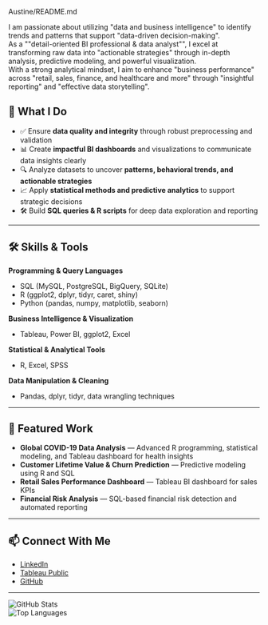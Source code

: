 Austine/README.md

I am passionate about utilizing "data and business intelligence" to identify trends and patterns that support "data-driven decision-making".  
As a ""detail-oriented BI professional & data analyst"", I excel at transforming raw data into "actionable strategies" through in-depth analysis, predictive modeling, and powerful visualization.  
With a strong analytical mindset, I aim to enhance "business performance" across "retail, sales, finance, and healthcare and more" through "insightful reporting" and "effective data storytelling".

## 💼 What I Do
- ✅ Ensure **data quality and integrity** through robust preprocessing and validation  
- 📊 Create **impactful BI dashboards** and visualizations to communicate data insights clearly  
- 🔍 Analyze datasets to uncover **patterns, behavioral trends, and actionable strategies**  
- 📈 Apply **statistical methods and predictive analytics** to support strategic decisions  
- 🛠 Build **SQL queries & R scripts** for deep data exploration and reporting  

---

## 🛠 Skills & Tools

**Programming & Query Languages**  
- SQL (MySQL, PostgreSQL, BigQuery, SQLite)  
- R (ggplot2, dplyr, tidyr, caret, shiny)  
- Python (pandas, numpy, matplotlib, seaborn)  

**Business Intelligence & Visualization**  
- Tableau, Power BI, ggplot2, Excel  

**Statistical & Analytical Tools**  
- R, Excel, SPSS  

**Data Manipulation & Cleaning**  
- Pandas, dplyr, tidyr, data wrangling techniques  

---

## 📌 Featured Work
- **Global COVID-19 Data Analysis** — Advanced R programming, statistical modeling, and Tableau dashboard for health insights  
- **Customer Lifetime Value & Churn Prediction** — Predictive modeling using R and SQL  
- **Retail Sales Performance Dashboard** — Tableau BI dashboard for sales KPIs  
- **Financial Risk Analysis** — SQL-based financial risk detection and automated reporting  

---

## 📫 Connect With Me
- [LinkedIn](https://linkedin.com/in/austine-o-obasuyi-209269352)  
- [Tableau Public](https://public.tableau.com/app/profile/austine.osaikhuiwonmwan.obasuyi/vizzes)  
- [GitHub](https://github.com/sirmilltech)  

---

![GitHub Stats](https://github-readme-stats.vercel.app/api?username=sirmilltech&show_icons=true&theme=radical)  
![Top Languages](https://github-readme-stats.vercel.app/api/top-langs/?username=sirmilltech&layout=compact&theme=radical)
